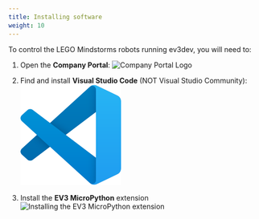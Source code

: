 ```yaml
---
title: Installing software
weight: 10
---
```


To control the LEGO Mindstorms robots running ev3dev, you will need to:
1. Open the **Company Portal**:
    ![Company Portal Logo](https://image.winudf.com/v2/image1/Y29tLm1pY3Jvc29mdC53aW5kb3dzaW50dW5lLmNvbXBhbnlwb3J0YWxfaWNvbl8xNjEwNDgyMDcyXzA1MQ/icon.png?w=&fakeurl=1)

2. Find and install **Visual Studio Code** (NOT Visual Studio Community):
    ![Visual Studio Code logo](Visual_Studio_Code_1.35_icon.svg)

3. Install the **EV3 MicroPython** extension
    ![Installing the EV3 MicroPython extension](https://pybricks.com/ev3-micropython/_images/store_label.png)
